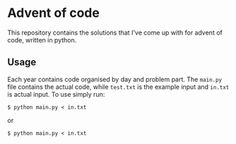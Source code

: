 # Advent of code

This repository contains the solutions that I've come up with for advent of
code, written in python.

## Usage
Each year contains code organised by day and problem part.
The `main.py` file contains the actual code, while `test.txt` is the example
input and `in.txt` is actual input.
To use simply run:
```
$ python main.py < in.txt
```
or
```
$ python main.py < in.txt
```


